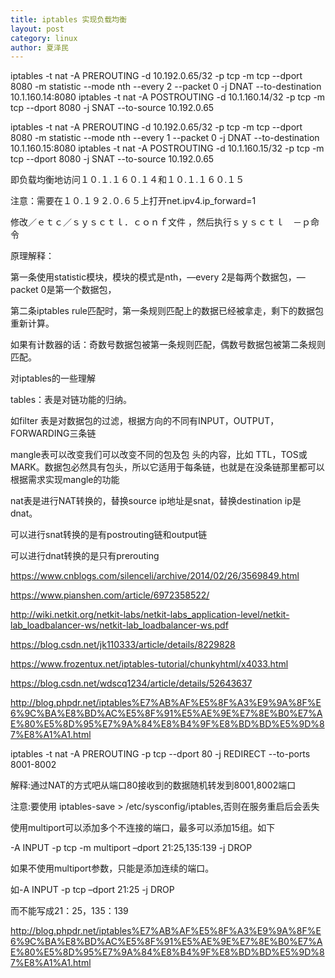 ```yaml
---
title: iptables 实现负载均衡
layout: post
category: linux
author: 夏泽民
---
```

iptables -t nat -A PREROUTING -d 10.192.0.65/32 -p tcp -m tcp --dport 8080 -m statistic --mode nth --every 2 --packet 0 -j DNAT --to-destination 10.1.160.14:8080 iptables -t nat -A POSTROUTING -d 10.1.160.14/32 -p tcp -m tcp --dport 8080 -j SNAT --to-source 10.192.0.65

iptables -t nat -A PREROUTING -d 10.192.0.65/32 -p tcp -m tcp --dport 8080 -m statistic --mode nth --every 1 --packet 0 -j DNAT --to-destination 10.1.160.15:8080 iptables -t nat -A POSTROUTING -d 10.1.160.15/32 -p tcp -m tcp --dport 8080 -j SNAT --to-source 10.192.0.65
<!-- more -->

即负载均衡地访问１０.１.１６０.１４和１０.１.１６０.１５

注意：需要在１０.１９２.０.６５上打开net.ipv4.ip_forward=1

修改／ｅｔｃ／ｓｙｓｃｔｌ．ｃｏｎｆ文件 ，然后执行ｓｙｓｃｔｌ　－ｐ命令

原理解释：

第一条使用statistic模块，模块的模式是nth，—every 2是每两个数据包，—packet 0是第一个数据包，

第二条iptables rule匹配时，第一条规则匹配上的数据已经被拿走，剩下的数据包重新计算。

如果有计数器的话：奇数号数据包被第一条规则匹配，偶数号数据包被第二条规则匹配。

 

 

对iptables的一些理解

tables：表是对链功能的归纳。

如filter 表是对数据包的过滤，根据方向的不同有INPUT，OUTPUT，FORWARDING三条链

mangle表可以改变我们可以改变不同的包及包 头的内容，比如 TTL，TOS或MARK。数据包必然具有包头，所以它适用于每条链，也就是在没条链那里都可以根据需求实现mangle的功能

nat表是进行NAT转换的，替换source ip地址是snat，替换destination ip是dnat。

可以进行snat转换的是有postrouting链和output链

可以进行dnat转换的是只有prerouting

https://www.cnblogs.com/silenceli/archive/2014/02/26/3569849.html


https://www.pianshen.com/article/6972358522/

http://wiki.netkit.org/netkit-labs/netkit-labs_application-level/netkit-lab_loadbalancer-ws/netkit-lab_loadbalancer-ws.pdf

https://blog.csdn.net/jk110333/article/details/8229828

https://www.frozentux.net/iptables-tutorial/chunkyhtml/x4033.html

https://blog.csdn.net/wdscq1234/article/details/52643637

http://blog.phpdr.net/iptables%E7%AB%AF%E5%8F%A3%E9%9A%8F%E6%9C%BA%E8%BD%AC%E5%8F%91%E5%AE%9E%E7%8E%B0%E7%AE%80%E5%8D%95%E7%9A%84%E8%B4%9F%E8%BD%BD%E5%9D%87%E8%A1%A1.html

iptables -t nat -A PREROUTING -p tcp --dport 80 -j REDIRECT --to-ports 8001-8002

解释:通过NAT的方式吧从端口80接收到的数据随机转发到8001,8002端口

注意:要使用 iptables-save > /etc/sysconfig/iptables,否则在服务重启后会丢失

使用multiport可以添加多个不连接的端口，最多可以添加15组。如下

-A INPUT -p tcp -m multiport –dport 21:25,135:139 -j DROP

如果不使用multiport参数，只能是添加连续的端口。

如-A INPUT -p tcp –dport 21:25 -j DROP

而不能写成21：25，135：139

http://blog.phpdr.net/iptables%E7%AB%AF%E5%8F%A3%E9%9A%8F%E6%9C%BA%E8%BD%AC%E5%8F%91%E5%AE%9E%E7%8E%B0%E7%AE%80%E5%8D%95%E7%9A%84%E8%B4%9F%E8%BD%BD%E5%9D%87%E8%A1%A1.html
